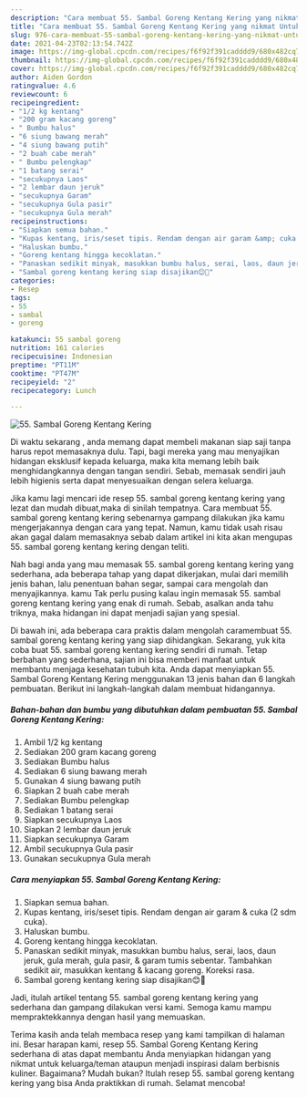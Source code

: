```yaml
---
description: "Cara membuat 55. Sambal Goreng Kentang Kering yang nikmat Untuk Jualan"
title: "Cara membuat 55. Sambal Goreng Kentang Kering yang nikmat Untuk Jualan"
slug: 976-cara-membuat-55-sambal-goreng-kentang-kering-yang-nikmat-untuk-jualan
date: 2021-04-23T02:13:54.742Z
image: https://img-global.cpcdn.com/recipes/f6f92f391cadddd9/680x482cq70/55-sambal-goreng-kentang-kering-foto-resep-utama.jpg
thumbnail: https://img-global.cpcdn.com/recipes/f6f92f391cadddd9/680x482cq70/55-sambal-goreng-kentang-kering-foto-resep-utama.jpg
cover: https://img-global.cpcdn.com/recipes/f6f92f391cadddd9/680x482cq70/55-sambal-goreng-kentang-kering-foto-resep-utama.jpg
author: Aiden Gordon
ratingvalue: 4.6
reviewcount: 6
recipeingredient:
- "1/2 kg kentang"
- "200 gram kacang goreng"
- " Bumbu halus"
- "6 siung bawang merah"
- "4 siung bawang putih"
- "2 buah cabe merah"
- " Bumbu pelengkap"
- "1 batang serai"
- "secukupnya Laos"
- "2 lembar daun jeruk"
- "secukupnya Garam"
- "secukupnya Gula pasir"
- "secukupnya Gula merah"
recipeinstructions:
- "Siapkan semua bahan."
- "Kupas kentang, iris/seset tipis. Rendam dengan air garam &amp; cuka (2 sdm cuka)."
- "Haluskan bumbu."
- "Goreng kentang hingga kecoklatan."
- "Panaskan sedikit minyak, masukkan bumbu halus, serai, laos, daun jeruk, gula merah, gula pasir, &amp; garam tumis sebentar. Tambahkan sedikit air, masukkan kentang &amp; kacang goreng. Koreksi rasa."
- "Sambal goreng kentang kering siap disajikan😊🤗"
categories:
- Resep
tags:
- 55
- sambal
- goreng

katakunci: 55 sambal goreng 
nutrition: 161 calories
recipecuisine: Indonesian
preptime: "PT11M"
cooktime: "PT47M"
recipeyield: "2"
recipecategory: Lunch

---
```



![55. Sambal Goreng Kentang Kering](https://img-global.cpcdn.com/recipes/f6f92f391cadddd9/680x482cq70/55-sambal-goreng-kentang-kering-foto-resep-utama.jpg)

Di waktu  sekarang , anda memang dapat membeli makanan siap saji tanpa harus repot memasaknya dulu. Tapi, bagi mereka yang mau menyajikan hidangan eksklusif kepada keluarga, maka kita memang lebih baik menghidangkannya dengan tangan sendiri. Sebab, memasak sendiri jauh lebih higienis serta dapat menyesuaikan dengan selera keluarga.

Jika kamu lagi mencari ide resep 55. sambal goreng kentang kering yang lezat dan mudah dibuat,maka di sinilah tempatnya. Cara membuat 55. sambal goreng kentang kering  sebenarnya gampang dilakukan jika kamu mengerjakannya dengan cara yang tepat. Namun, kamu tidak usah risau akan gagal dalam memasaknya 
sebab dalam artikel ini kita akan mengupas 55. sambal goreng kentang kering dengan teliti.  



Nah bagi anda yang mau memasak 55. sambal goreng kentang kering yang sederhana, ada beberapa tahap yang dapat dikerjakan, mulai dari memilih jenis bahan, lalu penentuan bahan segar, sampai cara mengolah dan menyajikannya. kamu Tak perlu pusing kalau ingin memasak 55. sambal goreng kentang kering yang enak di rumah. Sebab, asalkan anda  tahu triknya, maka hidangan ini dapat menjadi sajian yang spesial.

Di bawah ini, ada beberapa cara praktis  dalam mengolah caramembuat 55. sambal goreng kentang kering yang siap dihidangkan. Sekarang, yuk kita coba buat 55. sambal goreng kentang kering sendiri di rumah. Tetap berbahan yang sederhana, sajian ini bisa memberi manfaat untuk membantu menjaga kesehatan tubuh kita. Anda dapat menyiapkan 55. Sambal Goreng Kentang Kering menggunakan 13 jenis bahan dan 6 langkah pembuatan. Berikut ini langkah-langkah dalam membuat hidangannya.

<!--inarticleads1-->

##### Bahan-bahan dan bumbu yang dibutuhkan dalam pembuatan 55. Sambal Goreng Kentang Kering:

1. Ambil 1/2 kg kentang
1. Sediakan 200 gram kacang goreng
1. Sediakan  Bumbu halus
1. Sediakan 6 siung bawang merah
1. Gunakan 4 siung bawang putih
1. Siapkan 2 buah cabe merah
1. Sediakan  Bumbu pelengkap
1. Sediakan 1 batang serai
1. Siapkan secukupnya Laos
1. Siapkan 2 lembar daun jeruk
1. Siapkan secukupnya Garam
1. Ambil secukupnya Gula pasir
1. Gunakan secukupnya Gula merah




<!--inarticleads2-->

##### Cara menyiapkan 55. Sambal Goreng Kentang Kering:

1. Siapkan semua bahan.
1. Kupas kentang, iris/seset tipis. Rendam dengan air garam &amp; cuka (2 sdm cuka).
1. Haluskan bumbu.
1. Goreng kentang hingga kecoklatan.
1. Panaskan sedikit minyak, masukkan bumbu halus, serai, laos, daun jeruk, gula merah, gula pasir, &amp; garam tumis sebentar. Tambahkan sedikit air, masukkan kentang &amp; kacang goreng. Koreksi rasa.
1. Sambal goreng kentang kering siap disajikan😊🤗




Jadi, itulah artikel tentang  55. sambal goreng kentang kering  yang sederhana dan gampang dilakukan versi kami. Semoga kamu mampu mempraktekkannya dengan hasil yang memuaskan. 

Terima kasih anda telah membaca resep yang kami tampilkan di halaman ini. Besar harapan kami, resep  55. Sambal Goreng Kentang Kering sederhana di atas dapat membantu Anda menyiapkan hidangan yang nikmat untuk keluarga/teman ataupun menjadi inspirasi dalam berbisnis kuliner. Bagaimana? Mudah bukan? Itulah resep 55. sambal goreng kentang kering yang bisa Anda praktikkan di rumah. Selamat mencoba!

